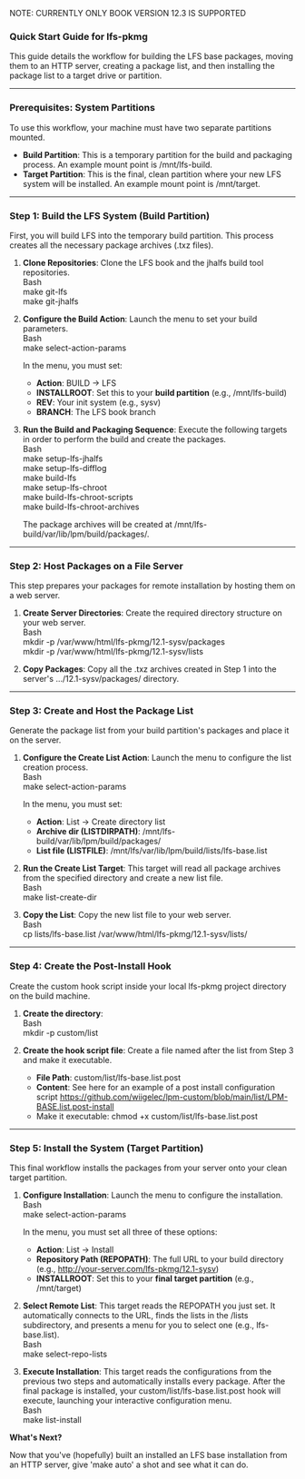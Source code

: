 NOTE: CURRENTLY ONLY BOOK VERSION 12.3 IS SUPPORTED

### **Quick Start Guide for lfs-pkmg**

This guide details the workflow for building the LFS base packages, moving them to an HTTP server, creating a package list, and then installing the package list to a target drive or partition.

---

### **Prerequisites: System Partitions**

To use this workflow, your machine must have two separate partitions mounted.

* **Build Partition**: This is a temporary partition for the build and packaging process. An example mount point is /mnt/lfs-build.  
* **Target Partition**: This is the final, clean partition where your new LFS system will be installed. An example mount point is /mnt/target.

---

### **Step 1: Build the LFS System (Build Partition)**

First, you will build LFS into the temporary build partition. This process creates all the necessary package archives (.txz files).

1. **Clone Repositories**: Clone the LFS book and the jhalfs build tool repositories.  
   Bash  
   make git-lfs  
   make git-jhalfs

2. **Configure the Build Action**: Launch the menu to set your build parameters.  
   Bash  
   make select-action-params

   In the menu, you must set:  
   * **Action**: BUILD \-\> LFS  
   * **INSTALLROOT**: Set this to your **build partition** (e.g., /mnt/lfs-build)  
   * **REV**: Your init system (e.g., sysv)  
   * **BRANCH**: The LFS book branch  
3. **Run the Build and Packaging Sequence**: Execute the following targets in order to perform the build and create the packages.  
   Bash  
   make setup-lfs-jhalfs  
   make setup-lfs-difflog  
   make build-lfs  
   make setup-lfs-chroot  
   make build-lfs-chroot-scripts  
   make build-lfs-chroot-archives

   The package archives will be created at /mnt/lfs-build/var/lib/lpm/build/packages/.

---

### **Step 2: Host Packages on a File Server**

This step prepares your packages for remote installation by hosting them on a web server.

1. **Create Server Directories**: Create the required directory structure on your web server.  
   Bash  
   mkdir \-p /var/www/html/lfs-pkmg/12.1-sysv/packages  
   mkdir \-p /var/www/html/lfs-pkmg/12.1-sysv/lists

2. **Copy Packages**: Copy all the .txz archives created in Step 1 into the server's .../12.1-sysv/packages/ directory.

---

### **Step 3: Create and Host the Package List**

Generate the package list from your build partition's packages and place it on the server.

1. **Configure the Create List Action**: Launch the menu to configure the list creation process.  
   Bash  
   make select-action-params

   In the menu, you must set:  
   * **Action**: List \-\> Create directory list  
   * **Archive dir (LISTDIRPATH)**: /mnt/lfs-build/var/lib/lpm/build/packages/  
   * **List file (LISTFILE)**: /mnt/lfs/var/lib/lpm/build/lists/lfs-base.list  
2. **Run the Create List Target**: This target will read all package archives from the specified directory and create a new list file.  
   Bash  
   make list-create-dir

3. **Copy the List**: Copy the new list file to your web server.  
   Bash  
   cp lists/lfs-base.list /var/www/html/lfs-pkmg/12.1-sysv/lists/

---

### **Step 4: Create the Post-Install Hook**

Create the custom hook script inside your local lfs-pkmg project directory on the build machine.

1. **Create the directory**:  
   Bash  
   mkdir \-p custom/list

2. **Create the hook script file**: Create a file named after the list from Step 3 and make it executable.  
   * **File Path**: custom/list/lfs-base.list.post  
   * **Content**: See here for an example of a post install configuration script https://github.com/wiigelec/lpm-custom/blob/main/list/LPM-BASE.list.post-install
   * Make it executable: chmod \+x custom/list/lfs-base.list.post

---

### **Step 5: Install the System (Target Partition)**

This final workflow installs the packages from your server onto your clean target partition.

1. **Configure Installation**: Launch the menu to configure the installation.  
   Bash  
   make select-action-params

   In the menu, you must set all three of these options:  
   * **Action**: List \-\> Install  
   * **Repository Path (REPOPATH)**: The full URL to your build directory (e.g., http://your-server.com/lfs-pkmg/12.1-sysv)  
   * **INSTALLROOT**: Set this to your **final target partition** (e.g., /mnt/target)  
2. **Select Remote List**: This target reads the REPOPATH you just set. It automatically connects to the URL, finds the lists in the /lists subdirectory, and presents a menu for you to select one (e.g., lfs-base.list).  
   Bash  
   make select-repo-lists

3. **Execute Installation**: This target reads the configurations from the previous two steps and automatically installs every package. After the final package is installed, your custom/list/lfs-base.list.post hook will execute, launching your interactive configuration menu.  
   Bash  
   make list-install  


**What's Next?**

Now that you've (hopefully) built an installed an LFS base installation from an HTTP server, give 'make auto' a shot and see what it can do.

